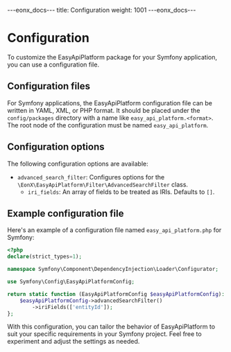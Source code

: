 ---eonx_docs---
title: Configuration
weight: 1001
---eonx_docs---

# Configuration

To customize the EasyApiPlatform package for your Symfony application, you can use a configuration file.

## Configuration files

For Symfony applications, the EasyApiPlatform configuration file can be written in YAML, XML, or PHP format. It should be placed under the `config/packages` directory with a name like `easy_api_platform.<format>`. The root node of the configuration
must be named `easy_api_platform`.

## Configuration options

The following configuration options are available:

- `advanced_search_filter`: Configures options for the `\EonX\EasyApiPlatform\Filter\AdvancedSearchFilter` class.
    - `iri_fields`: An array of fields to be treated as IRIs. Defaults to `[]`.

## Example configuration file

Here's an example of a configuration file named `easy_api_platform.php` for Symfony:

```php
<?php
declare(strict_types=1);

namespace Symfony\Component\DependencyInjection\Loader\Configurator;

use Symfony\Config\EasyApiPlatformConfig;

return static function (EasyApiPlatformConfig $easyApiPlatformConfig): void {
    $easyApiPlatformConfig->advancedSearchFilter()
        ->iriFields(['entityId']);
};
```

With this configuration, you can tailor the behavior of EasyApiPlatform to suit your specific requirements in your Symfony project. Feel free to experiment and adjust the settings as needed.
